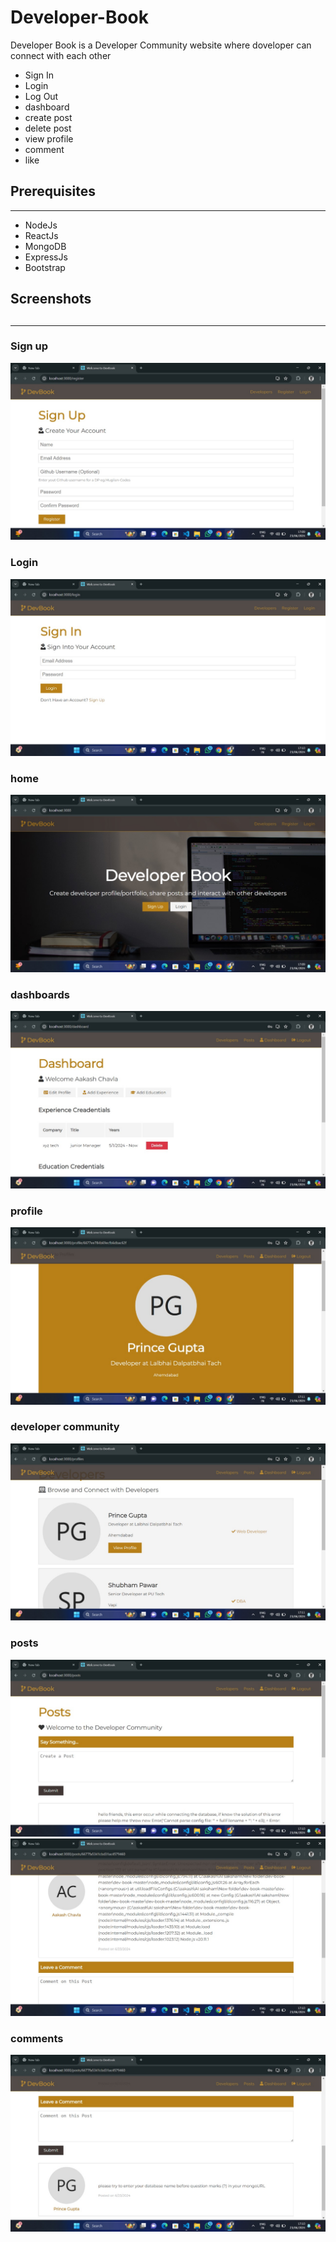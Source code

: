 # Developer-Book

Developer Book is a Developer Community website where doveloper can connect with each other

<ul>
    <li>Sign In</li>
    <li>Login</li>
    <li>Log Out</li>
    <li>dashboard</li>
    <li>create post</li> <li>delete post</li>
    <li>view profile</li>
    <li>comment</li>
    <li>like</li>
</ul>

<H2>Prerequisites</H2>
<hr>
<ul>
    <li>NodeJs</li>
    <li>ReactJs</li>
    <li>MongoDB</li>
    <li>ExpressJs</li>
    <li>Bootstrap</li>
    
</ul>

<H2>Screenshots<H2>
<hr>
<h3>Sign up</h3>
<img src="./screenshots/signUp.jpg" alt="Sign un">
<h3>Login</h3>
<img src="./screenshots/signin.jpg" alt="Log In">
<h3>home</h3>
<img src="./screenshots/home.jpg" alt="home">
<h3>dashboards</h3>
<img src="./screenshots/dashboard.jpg" alt="dashboard">
<h3>profile</h3>
<img src="./screenshots/profile.jpg" alt="profile">
<h3>developer community</h3>
<img src="./screenshots/developerCommunity.jpg" alt="developer community">
<h3>posts</h3>
<img src="./screenshots/posting.jpg" alt="post">
<img src="./screenshots/post.jpg" alt="post">
<h3>comments</h3>
<img src="./screenshots/comments.jpg" alt="comments">



